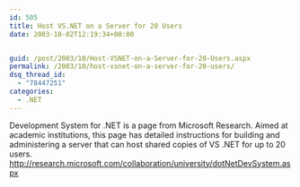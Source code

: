 ```yaml
---
id: 505
title: Host VS.NET on a Server for 20 Users
date: 2003-10-02T12:19:34+00:00


guid: /post/2003/10/Host-VSNET-on-a-Server-for-20-Users.aspx
permalink: /2003/10/host-vsnet-on-a-server-for-20-users/
dsq_thread_id:
  - "78447251"
categories:
  - .NET
---
```

<P>Development System for .NET is a page from Microsoft Research. Aimed at academic institutions, this page has detailed instructions for building and administering a server that can host shared copies of VS .NET for up to 20 users.<BR><A href="http://research.microsoft.com/collaboration/university/dotNetDevSystem.aspx">http://research.microsoft.com/collaboration/university/dotNetDevSystem.aspx</A> <!--StartFragment --></P>